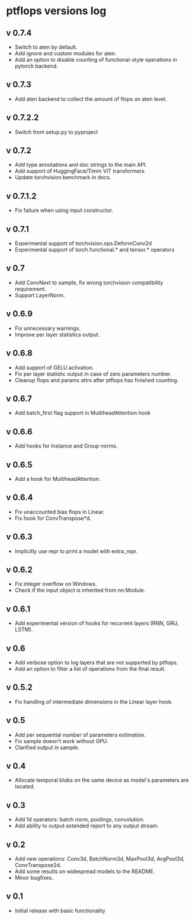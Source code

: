 # ptflops versions log

## v 0.7.4
- Switch to aten by default.
- Add ignore and custom modules for aten.
- Add an option to disable counting of functional-style operations in pytorch backend.

## v 0.7.3
- Add aten backend to collect the amount of flops on aten level.

## v 0.7.2.2
- Switch from setup.py to pyproject

## v 0.7.2
- Add type annotations and doc strings to the main API.
- Add support of HuggingFace/Timm VIT transformers.
- Update torchvision benchmark in docs.

## v 0.7.1.2
- Fix failure when using input constructor.

## v 0.7.1
- Experimental support of torchvision.ops.DeformConv2d
- Experimental support of torch.functional.* and tensor.* operators

## v 0.7
- Add ConvNext to sample, fix wrong torchvision compatibility requirement.
- Support LayerNorm.

## v 0.6.9
- Fix unnecessary warnings.
- Improve per layer statistics output.

## v 0.6.8
- Add support of GELU activation.
- Fix per layer statistic output in case of zero parameters number.
- Cleanup flops and params attrs after ptflops has finished counting.

## v 0.6.7
- Add batch_first flag support in MultiheadAttention hook

## v 0.6.6
- Add hooks for Instance and Group norms.

## v 0.6.5
- Add a hook for MultiheadAttention.

## v 0.6.4
- Fix unaccounted bias flops in Linear.
- Fix hook for ConvTranspose*d.

## v 0.6.3
- Implicitly use repr to print a model with extra_repr.

## v 0.6.2
- Fix integer overflow on Windows.
- Check if the input object is inherited from nn.Module.

## v 0.6.1
- Add experimental version of hooks for recurrent layers (RNN, GRU, LSTM).

## v 0.6
- Add verbose option to log layers that are not supported by ptflops.
- Add an option to filter a list of operations from the final result.

## v 0.5.2
- Fix handling of intermediate dimensions in the Linear layer hook.

## v 0.5
- Add per sequential number of parameters estimation.
- Fix sample doesn't work without GPU.
- Clarified output in sample.

## v 0.4
- Allocate temporal blobs on the same device as model's parameters are located.

## v 0.3
- Add 1d operators: batch norm, poolings, convolution.
- Add ability to output extended report to any output stream.

## v 0.2
- Add new operations: Conv3d, BatchNorm3d, MaxPool3d, AvgPool3d, ConvTranspose2d.
- Add some results on widespread models to the README.
- Minor bugfixes.

## v 0.1
- Initial release with basic functionality
